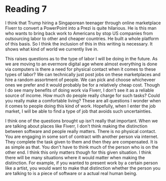 # Reading 7

I think that Trump hiring a Singaporean teenager through online marketplace Fiverr to convert a PowerPoint into a Prezi is quite hilarious. He is this man who wants to bring back work to Americans by stop US companies from outsourcing labor to other and cheaper countries. He built a whole platform of this basis. So I think the inclusion of this in this writing is necessary. It shows what kind of world we currently live in.

This raises questions as to the type of labor I will be doing in the future. As we are moving to an evermore digital age where almost everything is done via computers is there a need for physical contact when it comes to these types of labor? We can technically just post jobs on these marketplaces and hire a random assortment of people. We can pick and choose whicheveer ones we prefer and it would probably be for a relatively cheap cost. Though I do see many benefits of doing work via Fiverr, I don't see it as a reliable source of income. How much do people really charge for such tasks? Could you really make a comfortable living? These are all questions I wonder when it comes to people doing this kind of work. Hopefully, when I enter the job market, I will be able to find a type of job that avoids such uncertainties.

I think one of the questions brought up isn't really that important. When we are talking about places like Fiverr, I don't think making the distinction between software and people really matters. There is no physical contact. You are engaging in some sort of contract with another person via internet. They complete the task given to them and then they are compensated. It is as simple as that. You don't have to think much of the person who is on the other end. I think this only matters though for this given situation. I think there will be many situations where it would matter when making the distinction. For example, if you wanted to present work by a certain person like a artist, you would want to make that distinction whether the person you are talking to is a piece of software or a actual real human being.
